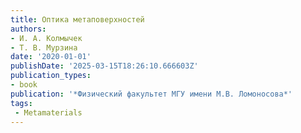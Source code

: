 ```yaml
---
title: Оптика метаповерхностей
authors:
- И. А. Колмычек
- Т. В. Мурзина
date: '2020-01-01'
publishDate: '2025-03-15T18:26:10.666603Z'
publication_types:
- book
publication: '*Физический факультет МГУ имени М.В. Ломоносова*'
tags:
 - Metamaterials
---
```

